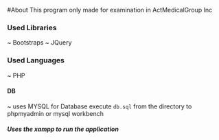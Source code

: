 #About 
This program only made for examination in ActMedicalGroup Inc

### Used Libraries
~ Bootstraps
~ JQuery

### Used Languages
~ PHP

#### DB
~ uses MYSQL for Database
execute `db.sql` from the directory to phpmyadmin or mysql workbench 

##### Uses the xampp to run the application
